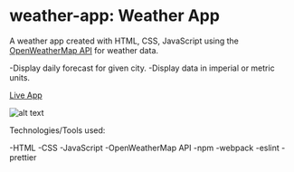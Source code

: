 # weather-app: Weather App

A weather app created with HTML, CSS, JavaScript using the [OpenWeatherMap API](https://openweathermap.org/) for weather data.

-Display daily forecast for given city.
-Display data in imperial or metric units.

[Live App](https://contactjw.github.io/weather-app/)

![alt text](https://raw.githubusercontent.com/contactjw/weather-app/main/weather.png "App Preview")

Technologies/Tools used:

-HTML
-CSS
-JavaScript
-OpenWeatherMap API
-npm
-webpack
-eslint
-prettier

